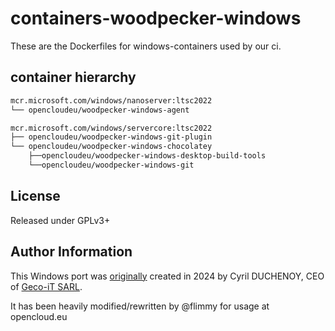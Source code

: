 # containers-woodpecker-windows

These are the Dockerfiles for windows-containers used by our ci.


## container hierarchy

```txt
mcr.microsoft.com/windows/nanoserver:ltsc2022
└── opencloudeu/woodpecker-windows-agent

mcr.microsoft.com/windows/servercore:ltsc2022
├── opencloudeu/woodpecker-windows-git-plugin
└── opencloudeu/woodpecker-windows-chocolatey
    ├──opencloudeu/woodpecker-windows-desktop-build-tools
    └──opencloudeu/woodpecker-windows-git
```

## License

Released under GPLv3+


## Author Information

This Windows port was [originally](https://github.com/GECO-IT/woodpecker-windows) created in 2024 by Cyril DUCHENOY, CEO of [Geco-iT SARL](https://www.geco-it.fr).

It has been heavily modified/rewritten by @flimmy for usage at opencloud.eu
